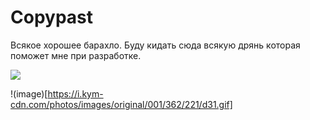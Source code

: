 # Copypast
Всякое хорошее барахло.
Буду кидать сюда всякую дрянь которая поможет мне при разработке.

<img src="https://i.kym-cdn.com/photos/images/original/001/362/221/d31.gif"/>

!(image)[https://i.kym-cdn.com/photos/images/original/001/362/221/d31.gif]
